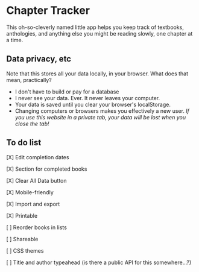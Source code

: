 # Chapter Tracker
This oh-so-cleverly named little app helps you keep track of textbooks, anthologies, and anything else you might be reading slowly, one chapter at a time.

## Data privacy, etc
Note that this stores all your data locally, in your browser. What does that mean, practically?
- I don't have to build or pay for a database
- I never see your data. Ever. It never leaves your computer.
- Your data is saved until you clear your browser's localStorage.
- Changing computers or browsers makes you effectively a new user. *If you use this website in a private tab, your data will be lost when you close the tab!*

## To do list
[X] Edit completion dates

[X] Section for completed books

[X] Clear All Data button

[X] Mobile-friendly

[X] Import and export

[X] Printable

[ ] Reorder books in lists

[ ] Shareable

[ ] CSS themes

[ ] Title and author typeahead (is there a public API for this somewhere...?)

